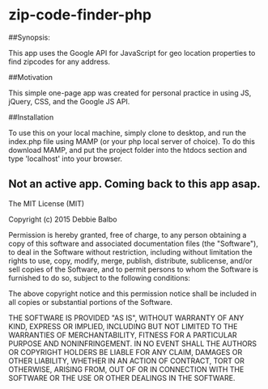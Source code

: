 # zip-code-finder-php


##Synopsis:

This app uses the Google API for JavaScript for geo location properties to find zipcodes for any address. 

##Motivation

This simple one-page app was created for personal practice in using JS, jQuery, CSS, and the Google JS API. 

##Installation


To use this on your local machine, simply clone to desktop, and run the index.php file using MAMP (or your php local server of choice). To do this download MAMP, and put the project folder into the htdocs section and type 'localhost' into your browser.

## Not an active app. Coming back to this app asap.


The MIT License (MIT)

Copyright (c) 2015 Debbie Balbo

Permission is hereby granted, free of charge, to any person obtaining a copy of this software and associated documentation files (the "Software"), to deal in the Software without restriction, including without limitation the rights to use, copy, modify, merge, publish, distribute, sublicense, and/or sell copies of the Software, and to permit persons to whom the Software is furnished to do so, subject to the following conditions:

The above copyright notice and this permission notice shall be included in all copies or substantial portions of the Software.

THE SOFTWARE IS PROVIDED "AS IS", WITHOUT WARRANTY OF ANY KIND, EXPRESS OR IMPLIED, INCLUDING BUT NOT LIMITED TO THE WARRANTIES OF MERCHANTABILITY, FITNESS FOR A PARTICULAR PURPOSE AND NONINFRINGEMENT. IN NO EVENT SHALL THE AUTHORS OR COPYRIGHT HOLDERS BE LIABLE FOR ANY CLAIM, DAMAGES OR OTHER LIABILITY, WHETHER IN AN ACTION OF CONTRACT, TORT OR OTHERWISE, ARISING FROM, OUT OF OR IN CONNECTION WITH THE SOFTWARE OR THE USE OR OTHER DEALINGS IN THE SOFTWARE.
